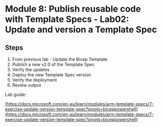 # Module 8: Publish reusable code with Template Specs  - Lab02: Update and version a Template Spec

## Steps

1. From previous lab - Update the Bicep Template
2. Publish a new v2.0 of the Template Spec
3. Verify the updates
4. Deploy the new Template Spec version
5. Verify the deployment
6. Review output

Lab guide:

[https://docs.microsoft.com/en-au/learn/modules/arm-template-specs/7-exercise-update-version-template-spec?pivots=biceppowershell](https://docs.microsoft.com/en-au/learn/modules/arm-template-specs/7-exercise-update-version-template-spec?pivots=biceppowershell)
